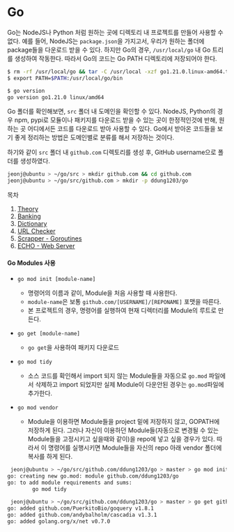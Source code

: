 # Go

Go는 NodeJS나 Python 처럼 원하는 곳에 디렉토리 내 프로젝트를 만들어 사용할 수 없다. 예를 들어, NodeJS는 `package.json`을 가지고서, 우리가 원하는 폴더에 package들을 다운로드 받을 수 있다. 하지만 Go의 경우, `/usr/local/go` 내 Go 트리를 생성하여 작동한다. 따라서 Go의 코드는 Go PATH 디렉토리에 저장되어야 한다.

```bash
$ rm -rf /usr/local/go && tar -C /usr/local -xzf go1.21.0.linux-amd64.tar.gz
$ export PATH=$PATH:/usr/local/go/bin

$ go version
go version go1.21.0 linux/amd64
```

Go 폴더를 확인해보면, `src` 폴더 내 도메인을 확인할 수 있다. NodeJS, Python의 경우 npm, pypi로 모듈이나 패키지를 다운로드 받을 수 있는 곳이 한정적인것에 반해, 원하는 곳 어디에서든 코드를 다운로드 받아 사용할 수 있다. Go에서 받아온 코드들을 보기 좋게 정리하는 방법은 도메인별로 분류를 해서 저장하는 것이다.

하기와 같이 `src` 폴더 내 `github.com` 디렉토리를 생성 후, GitHub username으로 폴더를 생성하였다.

```bash
jeonj@ubuntu > ~/go/src > mkdir github.com && cd github.com
jeonj@ubuntu > ~/go/src/github.com > mkdir -p ddung1203/go
```

목차

1. [Theory](./theory/README.md)
2. [Banking](./accounts/README.md)
3. [Dictionary](./mydict/README.md)
4. [URL Checker](./urlchecker/README.md)
5. [Scrapper - Goroutines](./scrapper/README.md)
6. [ECHO - Web Server](./echo/README.md)


#### Go Modules 사용

- `go mod init [module-name]`
  - 명령어의 이름과 같이, Module을 처음 사용할 때 사용한다.
  - `module-name`은 보통 `github.com/[USERNAME]/[REPONAME]` 포맷을 따른다.
  - 본 프로젝트의 경우, 명령어를 실행하여 현재 디렉터리를 Module의 루트로 만든다.

- `go get [module-name]`
  - `go get`을 사용하여 패키지 다운로드

- `go mod tidy`
  - 소스 코드를 확인해서 import 되지 않는 Module들을 자동으로 `go.mod` 파일에서 삭제하고 import 되었지만 실제 Module이 다운안된 경우는 `go.mod`파일에 추가한다.

- `go mod vendor`
  - Module을 이용하면 Module들을 project 밑에 저장하지 않고, GOPATH에 저장하게 된다. 그러나 자신이 이용하던 Module들(자동으로 변경될 수 있는 Module들을 고정시키고 싶을때와 같이)을 repo에 넣고 싶을 경우가 있다. 따라서 이 명령어를 실행시키면 Module들을 자신의 repo 아래 vendor 폴더에 복사를 하게 된다.

```bash
 jeonj@ubuntu > ~/go/src/github.com/ddung1203/go > master > go mod init                          
go: creating new go.mod: module github.com/ddung1203/go
go: to add module requirements and sums:
        go mod tidy

 jeonj@ubuntu > ~/go/src/github.com/ddung1203/go > master > go get github.com/PuerkitoBio/goquery
go: added github.com/PuerkitoBio/goquery v1.8.1
go: added github.com/andybalholm/cascadia v1.3.1
go: added golang.org/x/net v0.7.0
```